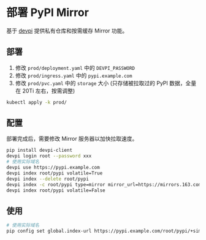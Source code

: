 # 部署 PyPI Mirror

基于 [devpi](https://devpi.net/docs/devpi/devpi/stable/%2Bd/index.html) 提供私有仓库和按需缓存 Mirror 功能。

## 部署

1. 修改 `prod/deployment.yaml` 中的 `DEVPI_PASSWORD`
2. 修改 `prod/ingress.yaml` 中的 `pypi.example.com`
3. 修改 `prod/pvc.yaml` 中的 `storage` 大小 (只存储被拉取过的 PyPI 数据，全量在 20Ti 左右，按需调整)

```bash
kubectl apply -k prod/
```

## 配置

部署完成后，需要修改 Mirror 服务器以加快拉取速度。

```sh
pip install devpi-client
devpi login root --password xxx
# 使用实际域名
devpi use https://pypi.example.com
devpi index root/pypi volatile=True
devpi index --delete root/pypi
devpi index -c root/pypi type=mirror mirror_url=https://mirrors.163.com/pypi/simple/
devpi index root/pypi volatile=False
```

## 使用

```bash
# 使用实际域名
pip config set global.index-url https://pypi.example.com/root/pypi/+simple/
```